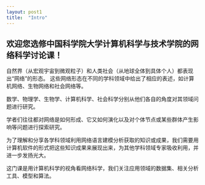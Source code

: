 ```yaml
---
layout: post1
title:  "Intro"
---
```


欢迎您选修中国科学院大学计算机科学与技术学院的网络科学讨论课！
----------

自然界（从宏观宇宙到微观粒子）和人类社会（从地球全体到具体个人）都表现出“网络”的形态。
这些网络形态在不同的学科领域中给出了相应的表述，如计算机网络、生物网络和社会网络等。

数学、物理学、生物学、计算机科学、社会科学分别从他们各自的角度对其领域问题进行研究。

学者们往往都对网络是如何形成、它又如何演化以及对个体节点或某些群体产生影响等问题进行探索研究。

为了理解和分享各学科领域利用网络语言建模分析获取的知识或成果，我们需要用计算机软件的形式把这些知识成果来展现出来，为其他学科领域专家吸收利用，并进一步发扬光大。

这门课是用计算机科学的视角看网络科学，我们关注应用领域的数据集、相关分析工具、模型和算法。